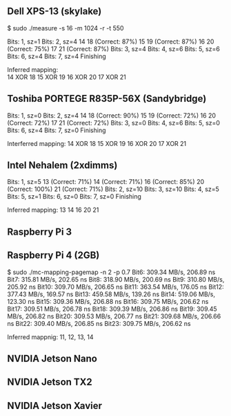 
## Dell XPS-13 (skylake)

$ sudo ./measure -s 16  -m 1024 -r -t 550

Bits: 1, sz=1
Bits: 2, sz=4
14 18  (Correct: 87%)
15 19  (Correct: 87%)
16 20  (Correct: 75%)
17 21  (Correct: 87%)
Bits: 3, sz=4
Bits: 4, sz=6
Bits: 5, sz=6
Bits: 6, sz=4
Bits: 7, sz=4
Finishing

Inferred mapping:  
14 XOR 18
15 XOR 19
16 XOR 20
17 XOR 21

## Toshiba PORTEGE R835P-56X (Sandybridge)

Bits: 1, sz=0
Bits: 2, sz=4
14 18  (Correct: 90%)
15 19  (Correct: 72%)
16 20  (Correct: 72%)
17 21  (Correct: 72%)
Bits: 3, sz=0
Bits: 4, sz=6
Bits: 5, sz=0
Bits: 6, sz=4
Bits: 7, sz=0
Finishing

Interferred mapping:
14 XOR 18
15 XOR 19
16 XOR 20
17 XOR 21

## Intel Nehalem  (2xdimms) 

Bits: 1, sz=5
13  (Correct: 71%)
14  (Correct: 71%)
16  (Correct: 85%)
20  (Correct: 100%)
21  (Correct: 71%)
Bits: 2, sz=10
Bits: 3, sz=10
Bits: 4, sz=5
Bits: 5, sz=1
Bits: 6, sz=0
Bits: 7, sz=0
Finishing

Inferred mapping:
13
14
16
20
21

## Raspberry Pi 3
## Raspberry Pi 4 (2GB)
$ sudo ./mc-mapping-pagemap -n 2  -p 0.7
Bit6: 309.34 MB/s, 206.89 ns
Bit7: 315.81 MB/s, 202.65 ns
Bit8: 318.90 MB/s, 200.69 ns
Bit9: 310.80 MB/s, 205.92 ns
Bit10: 309.70 MB/s, 206.65 ns
Bit11: 363.54 MB/s, 176.05 ns
Bit12: 377.43 MB/s, 169.57 ns
Bit13: 459.58 MB/s, 139.26 ns
Bit14: 519.06 MB/s, 123.30 ns
Bit15: 309.36 MB/s, 206.88 ns
Bit16: 309.75 MB/s, 206.62 ns
Bit17: 309.51 MB/s, 206.78 ns
Bit18: 309.39 MB/s, 206.86 ns
Bit19: 309.45 MB/s, 206.82 ns
Bit20: 309.53 MB/s, 206.77 ns
Bit21: 309.68 MB/s, 206.66 ns
Bit22: 309.40 MB/s, 206.85 ns
Bit23: 309.75 MB/s, 206.62 ns

Inferred mappnig:
11, 12, 13, 14


## NVIDIA Jetson Nano
## NVIDIA Jetson TX2
## NVIDIA Jetson Xavier

